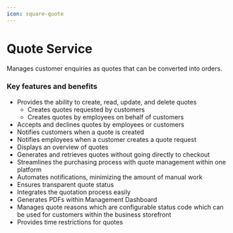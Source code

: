 ```yaml
---
icon: square-quote
---
```


# Quote Service

Manages customer enquiries as quotes that can be converted into orders.

### Key features and benefits

* Provides the ability to create, read, update, and delete quotes
  * Creates quotes requested by customers
  * Creates quotes by employees on behalf of customers
* Accepts and declines quotes by employees or customers
* Notifies customers when a quote is created
* Notifies employees when a customer creates a quote request
* Displays an overview of quotes
* Generates and retrieves quotes without going directly to checkout
* Streamlines the purchasing process with quote management within one platform
* Automates notifications, minimizing the amount of manual work
* Ensures transparent quote status
* Integrates the quotation process easily
* Generates PDFs within Management Dashboard
* Manages quote reasons which are configurable status code which can be used for customers within the business storefront
* Provides time restrictions for quotes 

